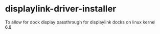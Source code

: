 # displaylink-driver-installer
To allow for dock display passthrough for displaylink docks on linux kernel 6.8
